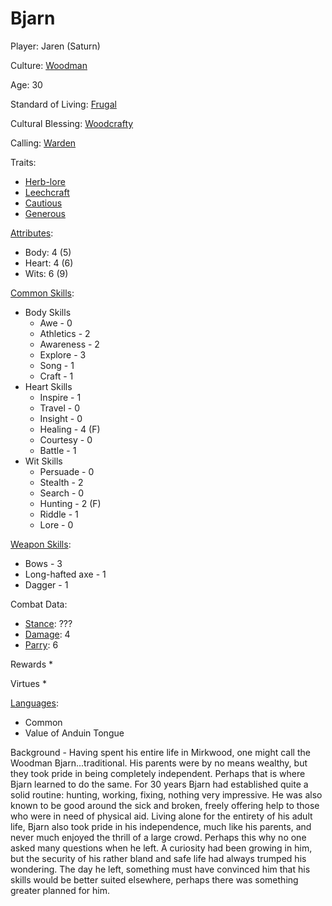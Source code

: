 # Bjarn

Player:  Jaren (Saturn)

Culture:  [Woodman](../generation/cultures.md)

Age: 30

Standard of Living: [Frugal](../generation/standard-of-living.md)

Cultural Blessing: [Woodcrafty](../generation/cultural-blessing.md)

Calling: [Warden](../generation/calling.md)

Traits:
* [Herb-lore](../generation/specialities.md)
* [Leechcraft](../generation/specialities.md)
* [Cautious](../generation/background.md)
* [Generous](../generation/background.md)

[Attributes](../generation/background.md):
* Body:  4 (5)
* Heart: 4 (6)
* Wits:  6 (9)

[Common Skills](../generation/common-skill-list.md): 
* Body Skills
    * Awe - 0
    * Athletics - 2
    * Awareness - 2
    * Explore - 3
    * Song - 1
    * Craft - 1
* Heart Skills
    * Inspire - 1
    * Travel - 0
    * Insight - 0
    * Healing - 4 (F)
    * Courtesy - 0
    * Battle - 1
* Wit Skills
    * Persuade - 0
    * Stealth - 2
    * Search - 0
    * Hunting - 2 (F)
    * Riddle - 1
    * Lore - 0

[Weapon Skills](../generation/weapon-skill-list.md):
* Bows - 3
* Long-hafted axe - 1
* Dagger - 1

Combat Data:
* [Stance](../generation/stance.md): ???
* [Damage](../generation/damage-parry.md): 4
* [Parry](../generation/damage-parry.md): 6

Rewards
*

Virtues
*

[Languages](../generation/languages.md):
* Common
* Value of Anduin Tongue


Background - Having spent his entire life in Mirkwood, one might call the Woodman Bjarn...traditional. His parents were by no means wealthy, but they took pride in being completely independent. Perhaps that is where Bjarn learned to do the same. For 30 years Bjarn had established quite a solid routine: hunting, working, fixing, nothing very impressive. He was also known to be good around the sick and broken, freely offering help to those who were in need of physical aid. Living alone for the entirety of his adult life, Bjarn also took pride in his independence, much like his parents, and never much enjoyed the thrill of a large crowd. Perhaps this why no one asked many questions when he left. A curiosity had been growing in him, but the security of his rather bland and safe life had always trumped his wondering. The day he left, something must have convinced him that his skills would be better suited elsewhere, perhaps there was something greater planned for him.


